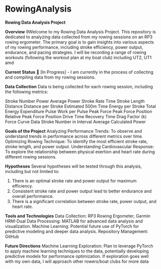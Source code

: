 # RowingAnalysis
**Rowing Data Analysis Project**

**Overview**
9Welcome to my Rowing Data Analysis Project. This repository is dedicated to analyzing data collected from my rowing sessions on an RP3 rowing ergometer. The primary goal is to gain insights into various aspects of my rowing performance, including stroke efficiency, power output, endurance, and pacing strategies.
I will be recording a range of rowing workouts (following the workout plan at my boat club) including UT2, UT1 amd 

**Current Status**
🚧 [In Progress] - I am currently in the process of collecting and compiling data from my rowing sessions.

**Data Collection**
Data is being collected for each rowing session, including the following metrics:

Stroke Number
Power
Average Power
Stroke Rate
Time
Stroke Length
Distance
Distance per Stroke
Estimated 500m Time
Energy per Stroke
Total Energy Expenditure
Pulse
Work per Pulse
Peak Force
Peak Force Position
Relative Peak Force Position
Drive Time
Recovery Time
Drag Factor (k)
Force Curve Data
Stroke Number in Interval
Average Calculated Power

**Goals of the Project**
Analyzing Performance Trends: To observe and understand trends in performance across different metrics over time.
Optimizing Rowing Technique: To identify the most efficient stroke rate, stroke length, and power output.
Understanding Cardiovascular Response: To explore the relationship between physical exertion and heart rate during different rowing sessions.

**Hypotheses**
Several hypotheses will be tested through this analysis, including but not limited to:
1) There is an optimal stroke rate and power output for maximum efficiency.
2) Consistent stroke rate and power output lead to better endurance and overall performance.
3) There is a significant correlation between stroke rate, power output, and heart rate.

**Tools and Technologies**
Data Collection: RP3 Rowing Ergometer, Garmin HRM-Dual
Data Processing: MATLAB for advanced data analysis and visualization.
Machine Learning: Potential future use of PyTorch for predictive modeling and deeper data analysis.
Repository Management: GitHub

**Future Directions**
Machine Learning Exploration: Plan to leverage PyTorch to apply machine learning techniques to the data, potentially developing predictive models for performance optimization. If exploration goes well with my own data, I will approach other rowers/boat clubs for more data
